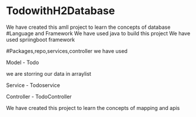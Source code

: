 # TodowithH2Database
We have created this amll project to learn the concepts of database #Language and Framework We have used java to build this project We have used spriingboot framework

#Packages,repo,services,controller we have used

Model - Todo

we are storring our data in arraylist

Service - Todoservice

Controller - TodoController

We have created this project to learn the concepts of mapping and apis
